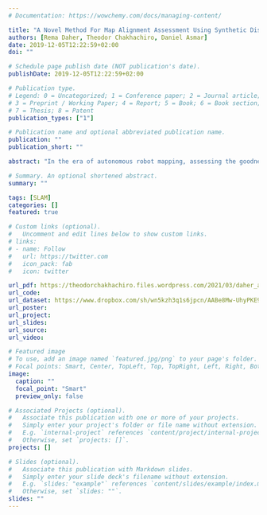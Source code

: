 ```yaml
---
# Documentation: https://wowchemy.com/docs/managing-content/

title: "A Novel Method For Map Alignment Assessment Using Synthetic Displacement Fields"
authors: [Rema Daher, Theodor Chakhachiro, Daniel Asmar]
date: 2019-12-05T12:22:59+02:00
doi: ""

# Schedule page publish date (NOT publication's date).
publishDate: 2019-12-05T12:22:59+02:00

# Publication type.
# Legend: 0 = Uncategorized; 1 = Conference paper; 2 = Journal article;
# 3 = Preprint / Working Paper; 4 = Report; 5 = Book; 6 = Book section;
# 7 = Thesis; 8 = Patent
publication_types: ["1"]

# Publication name and optional abbreviated publication name.
publication: ""
publication_short: ""

abstract: "In the era of autonomous robot mapping, assessing the goodness of the generated maps is important, and is usually performed by first aligning them to blueprints and then calculating the displacement error. Accuracy of map alignment is also critical in other applications such as collaborative mapping in multi-robot applications and the use of prior maps in real time robot localization and navigation. However, map alignment is difficult for two reasons: first, one map can be significantly distorted from the other, and second, establishing what constitutes a ground truth for alignments of different types is challenging. Most map alignment techniques to this date have addressed the first problem, while paying too little importance to the second. In this paper, we propose a ground truth, which consists of synthetically transformed maps with their corresponding displacement fields. Furthermore, we propose a new system for comparison, where the displacement field of any map alignment technique can be computed and compared to the ground truth using statistical measures. The local information in displacement fields renders the evaluation system applicable to any alignment technique, whether it is linear or not. In our experiments, the proposed method was applied to different alignment techniques from the literature."

# Summary. An optional shortened abstract.
summary: ""

tags: [SLAM]
categories: []
featured: true

# Custom links (optional).
#   Uncomment and edit lines below to show custom links.
# links:
# - name: Follow
#   url: https://twitter.com
#   icon_pack: fab
#   icon: twitter

url_pdf: https://theodorchakhachiro.files.wordpress.com/2021/03/daher_aim_2021-2.pdf
url_code:
url_dataset: https://www.dropbox.com/sh/wn5kzh3q1s6jpcn/AABe8Mw-UhyPKE9axXU7bHI4a?dl=0
url_poster:
url_project:
url_slides:
url_source:
url_video:

# Featured image
# To use, add an image named `featured.jpg/png` to your page's folder. 
# Focal points: Smart, Center, TopLeft, Top, TopRight, Left, Right, BottomLeft, Bottom, BottomRight.
image:
  caption: ""
  focal_point: "Smart"
  preview_only: false

# Associated Projects (optional).
#   Associate this publication with one or more of your projects.
#   Simply enter your project's folder or file name without extension.
#   E.g. `internal-project` references `content/project/internal-project/index.md`.
#   Otherwise, set `projects: []`.
projects: []

# Slides (optional).
#   Associate this publication with Markdown slides.
#   Simply enter your slide deck's filename without extension.
#   E.g. `slides: "example"` references `content/slides/example/index.md`.
#   Otherwise, set `slides: ""`.
slides: ""
---
```

